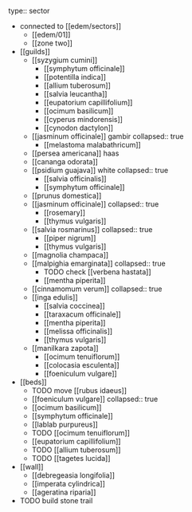 type:: sector

- connected to [[edem/sectors]]
	- [[edem/01]]
	- [[zone two]]
- [[guilds]]
	- [[syzygium cumini]]
		- [[symphytum officinale]]
		- [[potentilla indica]]
		- [[allium tuberosum]]
		- [[salvia leucantha]]
		- [[eupatorium capillifolium]]
		- [[ocimum basilicum]]
		- [[cyperus mindorensis]]
		- [[cynodon dactylon]]
	- [[jasminum officinale]] gambir
	  collapsed:: true
		- [[melastoma malabathricum]]
	- [[persea americana]] haas
	- [[cananga odorata]]
	- [[psidium guajava]] white
	  collapsed:: true
		- [[salvia officinalis]]
		- [[symphytum officinale]]
	- [[prunus domestica]]
	- [[jasminum officinale]]
	  collapsed:: true
		- [[rosemary]]
		- [[thymus vulgaris]]
	- [[salvia rosmarinus]]
	  collapsed:: true
		- [[piper nigrum]]
		- [[thymus vulgaris]]
	- [[magnolia champaca]]
	- [[malpighia emarginata]]
	  collapsed:: true
		- TODO check [[verbena hastata]]
		- [[mentha piperita]]
	- [[cinnamomum verum]]
	  collapsed:: true
	- [[inga edulis]]
		- [[salvia coccinea]]
		- [[taraxacum officinale]]
		- [[mentha piperita]]
		- [[melissa officinalis]]
		- [[thymus vulgaris]]
	- [[manilkara zapota]]
		- [[ocimum tenuiflorum]]
		- [[colocasia esculenta]]
		- [[foeniculum vulgare]]
- [[beds]]
	- TODO move [[rubus idaeus]]
	- [[foeniculum vulgare]]
	  collapsed:: true
	- [[ocimum basilicum]]
	- [[symphytum officinale]]
	- [[lablab purpureus]]
	- TODO [[ocimum tenuiflorum]]
	- [[eupatorium capillifolium]]
	- TODO [[allium tuberosum]]
	- TODO [[tagetes lucida]]
- [[wall]]
	- [[debregeasia longifolia]]
	- [[imperata cylindrica]]
	- [[ageratina riparia]]
- TODO build stone trail